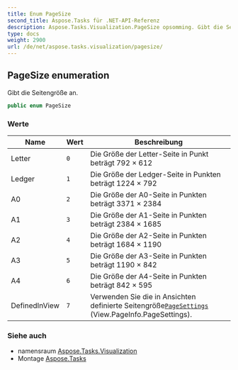 ```yaml
---
title: Enum PageSize
second_title: Aspose.Tasks für .NET-API-Referenz
description: Aspose.Tasks.Visualization.PageSize opsomming. Gibt die Seitengröße an.
type: docs
weight: 2900
url: /de/net/aspose.tasks.visualization/pagesize/
---
```

## PageSize enumeration

Gibt die Seitengröße an.

```csharp
public enum PageSize
```

### Werte

| Name | Wert | Beschreibung |
| --- | --- | --- |
| Letter | `0` | Die Größe der Letter-Seite in Punkt beträgt 792 × 612 |
| Ledger | `1` | Die Größe der Ledger-Seite in Punkten beträgt 1224 × 792 |
| A0 | `2` | Die Größe der A0-Seite in Punkten beträgt 3371 × 2384 |
| A1 | `3` | Die Größe der A1-Seite in Punkten beträgt 2384 × 1685 |
| A2 | `4` | Die Größe der A2-Seite in Punkten beträgt 1684 × 1190 |
| A3 | `5` | Die Größe der A3-Seite in Punkten beträgt 1190 × 842 |
| A4 | `6` | Die Größe der A4-Seite in Punkten beträgt 842 × 595 |
| DefinedInView | `7` | Verwenden Sie die in Ansichten definierte Seitengröße[`PageSettings`](../pagesettings/) (View.PageInfo.PageSettings). |

### Siehe auch

* namensraum [Aspose.Tasks.Visualization](../../aspose.tasks.visualization/)
* Montage [Aspose.Tasks](../../)


